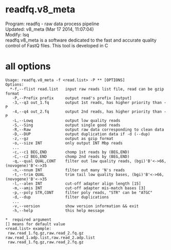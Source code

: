 readfq.v8_meta
====
Program: readfq - raw data process pipeline  
Updated: v8_meta (Mar 17 2014, 11:07:04)  
Modify: lsq  
readfq.v8_meta is a software dedicated to the fast and accurate quality control of FastQ files. This tool is developed in C  

all options
===
    Usage: readfq.v8_meta -f <read.list> -P ** [OPTIONS]  
    Options:  
      *-f,--flist read.list   input raw reads list file, read can be gzip format  
       -P,--Prefix prefix     output read's prefix [output]  
       -3,--q3 out_1.fq       output 1st reads, has higher priority than -P  
       -4,--q4 out_2.fq       output 2nd reads, has higher priority than -P  
       -L,--Lowq              output low quality reads  
       -S,--Sing              output single good reads  
       -R,--Raw               output raw data corresponding to clean data  
       -D,--DUP               output duplication data if -d (--dup)  
       -z,--gz                output as gzip format  
       -o,--size INT          only output INT Mbp reads  
       ...  
       -c,--c1 BEG,END        chomp 1st reads by (BEG,END)  
       -C,--c2 BEG,END        chomp 2nd reads by (BEG,END)  
       -q,--qual QUAL,CONT    filter out low quality reads, (bgi)'B'<->66, (novogene)'B'<->35  
       -n,--nnum INT          filter out many 'N's reads  
       -t,--trim QUAL         trim tail low quality bases, (bgi)'B'<->66, (novogene)'B'<->35  
       -l,--alen INT          cut-off adapter align length [15]  
       -m,--amis INT          cut-off adapter mis-match bases [3]   
       -p,--poly STR,CONT     filter poly reads, "STR" can be "ATGC"    
       -d,--dup               filter duplications  
       ...  
       -v,--version           show version information && exit  
       -h,--help              this help message  

    *  required argument  
    [] means for default value  
    <read.list> example:  
     raw.read_1.fq.gz,raw.read_2.fq.gz raw.read_1.adp.list,raw.read_2.adp.list  
     raw.read_1.fq.gz,raw.read_2.fq.gz  
